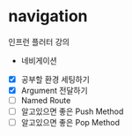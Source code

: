 # navigation

인프런 플러터 강의
 - 네비게이션

 - [x] 공부할 환경 세팅하기
 - [x] Argument 전달하기
 - [ ] Named Route
 - [ ] 알고있으면 좋은 Push Method
 - [ ] 알고있으면 좋은 Pop Method